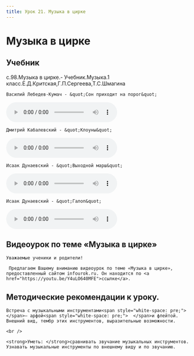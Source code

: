 ```yaml
---
title: Урок 21. Музыка в цирке
---
```


# Музыка в цирке

## Учебник

с.98.Музыка в цирке.- Учебник.Музыка.1 класс.Е.Д.Критская,Г.П.Сергеева,Т.С.Шмагина

<p>
	Василий Лебедев-Кумач - &quot;Сон приходит на порог&quot;
</p>


<audio controls>
  <source src="https://api.iblschool.ru/download/file/340910" type="audio/mpeg">
  Your browser does not support the audio element.
</audio>


<p>
	Дмитрий Кабалевский - &quot;Клоуны&quot;
</p>


<audio controls>
  <source src="https://api.iblschool.ru/download/file/340911" type="audio/mpeg">
  Your browser does not support the audio element.
</audio>


<p>
	Исаак Дунаевский - &quot;Выходной марш&quot;
</p>


<audio controls>
  <source src="https://api.iblschool.ru/download/file/340912" type="audio/mpeg">
  Your browser does not support the audio element.
</audio>


<p>
	Исаак Дунаевский - &quot;Галоп&quot;
</p>


<audio controls>
  <source src="https://api.iblschool.ru/download/file/340913" type="audio/mpeg">
  Your browser does not support the audio element.
</audio>


## Видеоурок по теме «Музыка в цирке»

<p>
	Уважаемые ученики и родители!  
</p>
<p>
	 Предлагаем Вашему вниманию видеоурок по теме «Музыка в цирке», предоставленный сайтом infourok.ru. Он находится по <a href="https://youtu.be/Y4uLO640MFE">ссылке</a>.
</p>

## Методические рекомендации к уроку.

<p>
	Встреча с музыкальными инструментами<span style="white-space: pre;">	</span>– арфой<span style="white-space: pre;">	</span>и флейтой. Внешний вид, тембр этих инструментов, выразительные возможности.  
</p>
<p>
	<br /> 
</p>
<p>
	<strong>Уметь: </strong>сравнивать звучание музыкальных инструментов. Узнавать музыкальные инструменты по внешнему виду и по звучанию. 
</p>